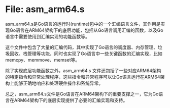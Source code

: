 # File: asm_arm64.s

asm_arm64.s是Go语言的运行时(runtime)包中的一个汇编语言文件，其作用是实现Go语言在ARM64架构下的底层功能，包括从Go语言调用汇编的函数，以及Go语言中需要使用到汇编实现的功能函数等。

这个文件中包含了大量的汇编代码，其中实现了Go语言的调度器、内存管理、垃圾回收、栈管理等功能，同时也实现了Go语言中一些关键函数的汇编实现，比如memcpy、memmove、memset等。

除了实现底层功能函数之外，asm_arm64.s 文件还包括了一些对应ARM64架构的特定指令和异常处理程序，这些指令和异常程序可以让Go语言运行在ARM64架构上能够正确地响应和处理硬件操作和系统异常。

总之，asm_arm64.s文件是Go语言在ARM64架构下的重要支撑之一，它为Go语言在ARM64架构下的底层实现提供了必要的汇编实现和支持。

